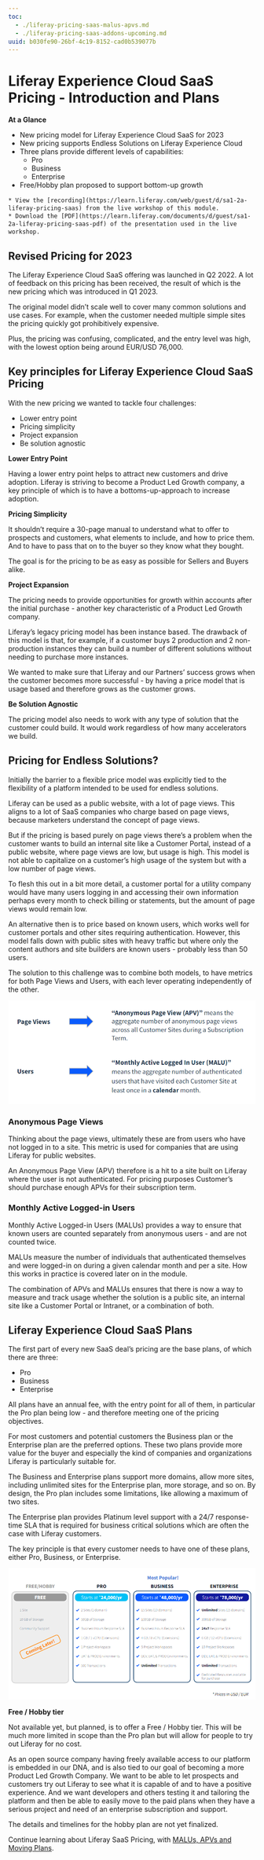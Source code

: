 ```yaml
---
toc:
  - ./liferay-pricing-saas-malus-apvs.md
  - ./liferay-pricing-saas-addons-upcoming.md
uuid: b030fe90-26bf-4c19-8152-cad0b539077b
---
```


# Liferay Experience Cloud SaaS Pricing - Introduction and Plans

**At a Glance**

* New pricing model for Liferay Experience Cloud SaaS for 2023
* New pricing supports Endless Solutions on Liferay Experience Cloud
* Three plans provide different levels of capabilities:
  * Pro
  * Business
  * Enterprise
* Free/Hobby plan proposed to support bottom-up growth

```{note}
* View the [recording](https://learn.liferay.com/web/guest/d/sa1-2a-liferay-pricing-saas) from the live workshop of this module.
* Download the [PDF](https://learn.liferay.com/documents/d/guest/sa1-2a-liferay-pricing-saas-pdf) of the presentation used in the live workshop.
```

## Revised Pricing for 2023

The Liferay Experience Cloud SaaS offering was launched in Q2 2022. A lot of feedback on this pricing has been received, the result of which is the new pricing which was introduced in Q1 2023.

The original model didn’t scale well to cover many common solutions and use cases. For example, when the customer needed multiple simple sites the pricing quickly got prohibitively expensive.

Plus, the pricing was confusing, complicated, and the entry level was high, with the lowest option being around EUR/USD 76,000.

## Key principles for Liferay Experience Cloud SaaS Pricing

With the new pricing we wanted to tackle four challenges:

* Lower entry point
* Pricing simplicity
* Project expansion
* Be solution agnostic

**Lower Entry Point**

Having a lower entry point helps to attract new customers and drive adoption. Liferay is striving to become a Product Led Growth company, a key principle of which is to have a bottoms-up-approach to increase adoption.

**Pricing Simplicity**

It shouldn’t require a 30-page manual to understand what to offer to prospects and customers, what elements to include, and how to price them. And to have to pass that on to the buyer so they know what they bought. 

The goal is for the pricing to be as easy as possible for Sellers and Buyers alike.

**Project Expansion**

The pricing needs to provide opportunities for growth within accounts after the initial purchase - another key characteristic of a Product Led Growth company.

Liferay’s legacy pricing model has been instance based. The drawback of this model is that, for example, if a customer buys 2 production and 2 non-production instances they can build a number of different solutions without needing to purchase more instances.

We wanted to make sure that Liferay and our Partners’ success grows when the customer becomes more successful - by having a price model that is usage based and therefore grows as the customer grows.

**Be Solution Agnostic**

The pricing model also needs to work with any type of solution that the customer could build. It would work regardless of how many accelerators we build.

## Pricing for Endless Solutions?

Initially the barrier to a flexible price model was explicitly tied to the flexibility of a platform intended to be used for endless solutions.

Liferay can be used as a public website, with a lot of page views. This aligns to a lot of SaaS companies who charge based on page views, because marketers understand the concept of page views.

But if the pricing is based purely on page views there’s a problem when the customer wants to build an internal site like a Customer Portal, instead of a public website, where page views are low, but usage is high. This model is not able to capitalize on a customer’s high usage of the system but with a low number of page views.

To flesh this out in a bit more detail, a customer portal for a utility company would have many users logging in and accessing their own information perhaps every month to check billing or statements, but the amount of page views would remain low. 

An alternative then is to price based on known users, which works well for customer portals and other sites requiring authentication.  However, this model falls down with public sites with heavy traffic but where only the content authors and site builders are known users - probably less than 50 users.

The solution to this challenge was to combine both models, to have metrics for both Page Views and Users, with each lever operating independently of the other.

![Liferay Experience Cloud Saas Pricing tracks both users and page views.](./liferay-pricing-saas/images/01.png)

### Anonymous Page Views

Thinking about the page views, ultimately these are from users who have not logged in to a site. This metric is used for companies that are using Liferay for public websites.

An Anonymous Page View (APV) therefore is a hit to a site built on Liferay where the user is not authenticated. For pricing purposes Customer’s should purchase enough APVs for their subscription term.

### Monthly Active Logged-in Users

Monthly Active Logged-in Users (MALUs) provides a way to ensure that known users are counted separately from anonymous users - and are not counted twice.

MALUs measure the number of individuals that authenticated themselves and were logged-in on during a given calendar month and per a site.  How this works in practice is covered later on in the module.

The combination of APVs and MALUs ensures that there is now a way to measure and track usage whether the solution is a public site, an internal site like a Customer Portal or Intranet, or a combination of both.

## Liferay Experience Cloud SaaS Plans

The first part of every new SaaS deal’s pricing are the base plans, of which there are three:

* Pro
* Business
* Enterprise 

All plans have an annual fee, with the entry point for all of them, in particular the Pro plan being low - and therefore meeting one of the pricing objectives.

For most customers and potential customers the Business plan or the Enterprise plan are the preferred options. These two plans provide more value for the buyer and especially the kind of companies and organizations Liferay is particularly suitable for. 

The Business and Enterprise plans support more domains, allow more sites, including unlimited sites for the Enterprise plan, more storage, and so on. By design, the Pro plan includes some limitations, like allowing a maximum of two sites. 

The Enterprise plan provides Platinum level support with a 24/7 response-time SLA that is required for business critical solutions which are often the case with Liferay customers.

The key principle is that every customer needs to have one of these plans, either Pro, Business, or Enterprise.

![There are three plans for Liferay Experience Cloud SaaS - Pro, Business, and Enterprise, each offering different levels of usage and capacity.](./liferay-pricing-saas/images/02.png)

**Free / Hobby tier**

Not available yet, but planned, is to offer a Free / Hobby tier. This will be much more limited in scope than the Pro plan but will allow for people to try out Liferay for no cost. 

As an open source company having freely available access to our platform is embedded in our DNA, and is also tied to our goal of becoming a more Product Led Growth Company. We want to be able to let prospects and customers try out Liferay to see what it is capable of and to have a positive experience. And we want developers and others testing it and tailoring the platform and then be able to easily move to the paid plans when they have a serious project and need of an enterprise subscription and support.

The details and timelines for the hobby plan are not yet finalized.

Continue learning about Liferay SaaS Pricing, with [MALUs, APVs and Moving Plans](./liferay-pricing-saas-malus-apvs.md).
